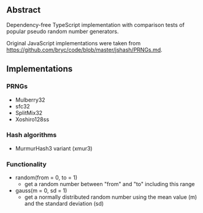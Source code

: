 ## Abstract

Dependency-free TypeScript implementation with comparison tests of popular pseudo random number generators.

Original JavaScript implementations were taken from https://github.com/bryc/code/blob/master/jshash/PRNGs.md.

## Implementations

### PRNGs
* Mulberry32
* sfc32
* SplitMix32
* Xoshiro128ss

### Hash algorithms
* MurmurHash3 variant (xmur3)

### Functionality
* random(from = 0, to = 1)
  * get a random number between "from" and "to" including this range
* gauss(m = 0, sd = 1)
  * get a normally distributed random number using the mean value (m) and the standard deviation (sd)
